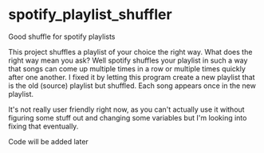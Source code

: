 # spotify_playlist_shuffler
Good shuffle for spotify playlists

This project shuffles a playlist of your choice the right way.
What does the right way mean you ask?
Well spotify shuffles your playlist in such a way that songs can come up multiple times in a row or multiple times quickly after one another.
I fixed it by letting this program create a new playlist that is the old (source) playlist but shuffled.
Each song appears once in the new playlist.

It's not really user friendly right now, as you can't actually use it without figuring some stuff out and changing some variables but I'm looking into fixing that eventually.

Code will be added later
